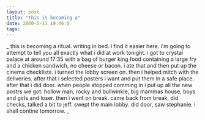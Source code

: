 ```yaml
---
layout: post
title: "this is becoming a"
date: 2000-5-11 19:46:0
tags: 
---
```


_
this is becoming a ritual. writing in bed. i find it easier here. i'm going to attempt to tell you all exactly what i did at work tonight. i got to crystal palace at around 17:35 with a bag of burger king food containing a large fry and a chicken sandwich, no cheese or bacon. i ate that and then put up the cinema checklists. i turned the lobby screen on. then i helped mitch with the deliveries. after that i selected posters i want and put them in a safe place. after that i did door. when people stopped comming in i put up all the new postrs we got: hollow man, rocky and bullwinkle, big mammas house, boys and girls and loser. then i went on break. came back from break, did checks, talked a bit to jeff. swept the main lobby. did door, saw stephanie. i shall contine tomorrow.
_

